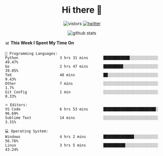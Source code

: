 <h1 align="center">Hi there 👋 </h3>

<p align="center">
  <img src="https://visitor-badge.glitch.me/badge?page_id=keithnull" alt="vistors" />
  <a href="https://twitter.com/_keithnull"><img src="https://img.shields.io/badge/@__keithnull-1DA1F2?style=flat&logo=Twitter&logoColor=white" alt="twitter"/></a>
</p>

<p align="center">
  <img src="https://github-readme-stats.vercel.app/api?username=keithnull&count_private=true&show_icons=true&theme=vue-dark&hide_title=true" alt="github stats" />
</p>

<!--START_SECTION:waka-->
📊 **This Week I Spent My Time On** 

```text
💬 Programming Languages: 
Python                   3 hrs 31 mins       ████████████░░░░░░░░░░░░░   49.47% 
Go                       2 hrs 47 mins       █████████░░░░░░░░░░░░░░░░   39.05% 
TeX                      40 mins             ██░░░░░░░░░░░░░░░░░░░░░░░   9.43% 
Other                    7 mins              ░░░░░░░░░░░░░░░░░░░░░░░░░   1.7% 
Git Config               1 min               ░░░░░░░░░░░░░░░░░░░░░░░░░   0.33%

🔥 Editors: 
VS Code                  6 hrs 53 mins       ████████████████████████░   96.69% 
Sublime Text             14 mins             ░░░░░░░░░░░░░░░░░░░░░░░░░   3.31%

💻 Operating System: 
Windows                  4 hrs 2 mins        ██████████████░░░░░░░░░░░   56.76% 
Linux                    3 hrs 5 mins        ██████████░░░░░░░░░░░░░░░   43.24%

```


<!--END_SECTION:waka-->

